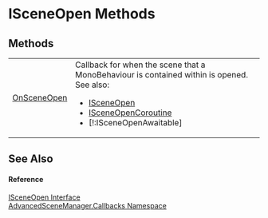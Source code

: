 # ISceneOpen Methods




## Methods
<table>
<tr>
<td><a href="M_AdvancedSceneManager_Callbacks_ISceneOpen_OnSceneOpen">OnSceneOpen</a></td>
<td>Callback for when the scene that a MonoBehaviour is contained within is opened. See also: <ul><li><a href="T_AdvancedSceneManager_Callbacks_ISceneOpen">ISceneOpen</a></li><li><a href="T_AdvancedSceneManager_Callbacks_ISceneOpenCoroutine">ISceneOpenCoroutine</a></li><li>[!:ISceneOpenAwaitable]</li></ul>

</td></tr>
</table>

## See Also


#### Reference
<a href="T_AdvancedSceneManager_Callbacks_ISceneOpen">ISceneOpen Interface</a>  
<a href="N_AdvancedSceneManager_Callbacks">AdvancedSceneManager.Callbacks Namespace</a>  
